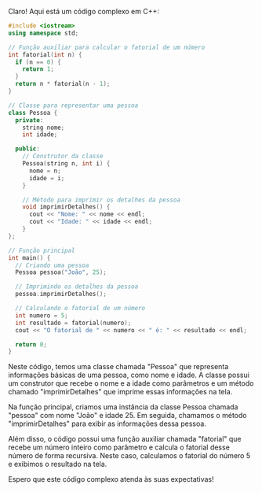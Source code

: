 Claro! Aqui está um código complexo em C++:

```cpp
#include <iostream>
using namespace std;

// Função auxiliar para calcular o fatorial de um número
int fatorial(int n) {
  if (n == 0) {
    return 1;
  }
  return n * fatorial(n - 1);
}

// Classe para representar uma pessoa
class Pessoa {
  private:
    string nome;
    int idade;

  public:
    // Construtor da classe
    Pessoa(string n, int i) {
      nome = n;
      idade = i;
    }

    // Método para imprimir os detalhes da pessoa
    void imprimirDetalhes() {
      cout << "Nome: " << nome << endl;
      cout << "Idade: " << idade << endl;
    }
};

// Função principal
int main() {
  // Criando uma pessoa
  Pessoa pessoa("João", 25);

  // Imprimindo os detalhes da pessoa
  pessoa.imprimirDetalhes();

  // Calculando o fatorial de um número
  int numero = 5;
  int resultado = fatorial(numero);
  cout << "O fatorial de " << numero << " é: " << resultado << endl;

  return 0;
}
```

Neste código, temos uma classe chamada "Pessoa" que representa informações básicas de uma pessoa, como nome e idade. A classe possui um construtor que recebe o nome e a idade como parâmetros e um método chamado "imprimirDetalhes" que imprime essas informações na tela.

Na função principal, criamos uma instância da classe Pessoa chamada "pessoa" com nome "João" e idade 25. Em seguida, chamamos o método "imprimirDetalhes" para exibir as informações dessa pessoa.

Além disso, o código possui uma função auxiliar chamada "fatorial" que recebe um número inteiro como parâmetro e calcula o fatorial desse número de forma recursiva. Neste caso, calculamos o fatorial do número 5 e exibimos o resultado na tela.

Espero que este código complexo atenda às suas expectativas!